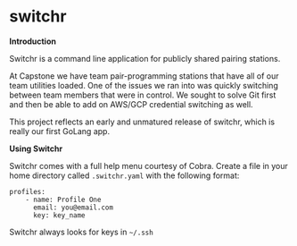 switchr
===

**Introduction**

Switchr is a command line application for publicly shared pairing stations.

At Capstone we have team pair-programming stations that have all of our team utilities loaded. One of the issues we ran into was quickly switching between team members that were in control. We sought to solve Git first and then be able to add on AWS/GCP credential switching as well. 

This project reflects an early and unmatured release of switchr, which is really our first GoLang app.

**Using Switchr**

Switchr comes with a full help menu courtesy of Cobra.
Create a file in your home directory called `.switchr.yaml` with the following format:

```
profiles:
    - name: Profile One
      email: you@email.com
      key: key_name
```

Switchr always looks for keys in `~/.ssh`
